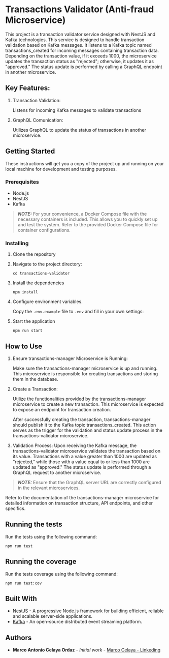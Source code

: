 # Transactions Validator  (Anti-fraud Microservice)

This project is a transaction validator service designed with NestJS and Kafka technologies. This service is designed to handle transaction validation based on Kafka messages. It listens to a Kafka topic named transactions_created for incoming messages containing transaction data. Depending on the transaction value, if it exceeds 1000, the microservice updates the transaction status as "rejected"; otherwise, it updates it as "approved." The status update is performed by calling a GraphQL endpoint in another microservice.

## Key Features:


1. Transaction Validation:

     Listens for incoming Kafka messages to validate transactions

2. GraphQL Comunication:

     Utilizes GraphQL to update the status of transactions in another microservice.



## Getting Started

These instructions will get you a copy of the project up and running on your local machine for development and testing purposes.

### Prerequisites

- Node.js
- NestJS
- Kafka


> **_NOTE:_** For your convenience, a Docker Compose file with the necessary containers is included. This allows you to quickly set up and test the system. Refer to the provided Docker Compose file for container configurations.

### Installing

1. Clone the repository

2. Navigate to the project directory:
    ```
    cd transactions-validator
    ```

3. Install the dependencies
    ```
    npm install
    ```


4. Configure environment variables.

     Copy the `.env.example` file to `.env` and fill in your own settings:

5. Start the application
    ```
    npm run start
    ```

## How to Use

1. Ensure transactions-manager Microservice is Running:

    Make sure the transactions-manager microservice is up and running. This microservice is responsible for creating transactions and storing them in the database.

2. Create a Transaction:

    Utilize the functionalities provided by the transactions-manager microservice to create a new transaction. This microservice is expected to expose an endpoint for transaction creation.

    After successfully creating the transaction, transactions-manager should publish it to the Kafka topic transactions_created. This action serves as the trigger for the validation and status update process in the transactions-validator microservice.

3. Validation Process:
    Upon receiving the Kafka message, the transactions-validator microservice validates the transaction based on its value. Transactions with a value greater than 1000 are updated as "rejected," while those with a value equal to or less than 1000 are updated as "approved." The status update is performed through a GraphQL request to another microservice.

> **_NOTE:_** Ensure that the GraphQL server URL are correctly configured in the relevant microservices.

Refer to the documentation of the transactions-manager microservice for detailed information on transaction structure, API endpoints, and other specifics.

## Running the tests

Run the tests using the following command:
```
npm run test
```

## Running the coverage

Run the tests coverage using the following command:
```
npm run test:cov
```

## Built With

- [NestJS](https://nestjs.com/) - A progressive Node.js framework for building efficient, reliable and scalable server-side applications.
- [Kafka](https://kafka.apache.org/) - An open-source distributed event streaming platform.

## Authors

- **Marco Antonio Celaya Ordaz** - *Initial work* - [Marco Celaya - Linkeding](https://github.com/marcocelaya34)

